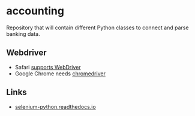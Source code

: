 # accounting
Repository that will contain different Python classes to connect and parse banking data.


## Webdriver

- Safari [supports WebDriver](https://webkit.org/blog/6900/webdriver-support-in-safari-10/)
- Google Chrome needs [chromedriver](https://chromedriver.storage.googleapis.com/index.html?path=90.0.4430.24/)


## Links 

- [selenium-python.readthedocs.io](https://selenium-python.readthedocs.io/index.html)